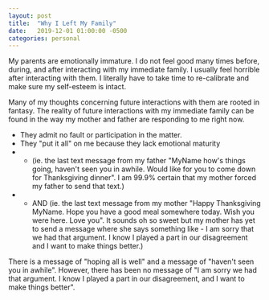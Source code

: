 ```yaml
---
layout: post
title:  "Why I Left My Family"
date:   2019-12-01 01:00:00 -0500
categories: personal
---
```

My parents are emotionally immature.
I do not feel good many times before, during, and after interacting with my immediate family. I usually feel horrible after interacting with them. I literally have to take time to re-calibrate and make sure my self-esteem is intact.

Many of my thoughts concerning future interactions with them are rooted in fantasy.
The reality of future interactions with my immediate family can be found in the way my mother and father are responding to me right now. 
- They admit no fault or participation in the matter. 
- They "put it all" on me because they lack emotional maturity 
- - (ie. the last text message from my father "MyName how's things going, haven't seen you in awhile. Would like for you to come down for Thanksgiving dinner". I am 99.9% certain that my mother forced my father to send that text.) 
- - AND (ie. the last text message from my mother "Happy Thanksgiving MyName. Hope you have a good meal somewhere today. Wish you were here. Love you". It sounds oh so sweet but my mother has yet to send a message where she says something like - I am sorry that we had that argument. I know I played a part in our disagreement and I want to make things better.)

There is a message of "hoping all is well" and a message of "haven't seen you in awhile". However, there has been no message of "I am sorry we had that argument. I know I played a part in our disagreement, and I want to make things better". 





